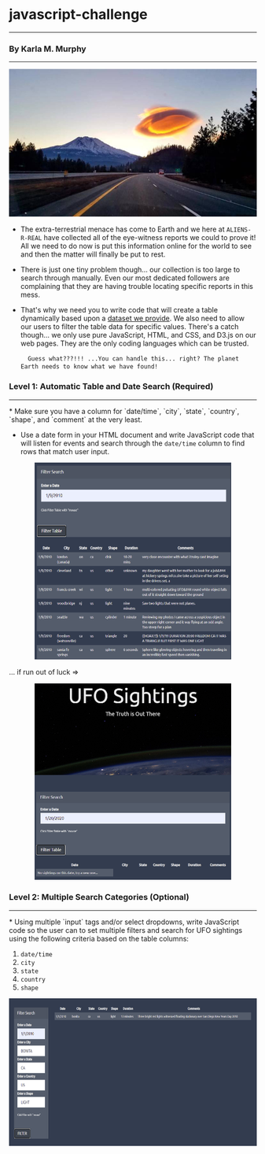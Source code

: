 # javascript-challenge
**********************************
### By Karla M. Murphy
*********************************

<p align="center"><img width="800" height= "300" src="UFO-level-2/static/images/changeimage.jpg"></p>

* The extra-terrestrial menace has come to Earth and we here at `ALIENS-R-REAL` have collected all of the eye-witness reports we could to prove it! All we need to do now is put this information online for the world to see and then the matter will finally be put to rest.

* There is just one tiny problem though... our collection is too large to search through manually. Even our most dedicated followers are complaining that they are having trouble locating specific reports in this mess.

* That's why we need you to write code that will create a table dynamically based upon a [dataset we provide](Instructions/StarterCode/static/js/data.js). We also need to allow our users to filter the table data for specific values. There's a catch though... we only use pure JavaScript, HTML, and CSS, and D3.js on our web pages. They are the only coding languages which can be trusted.

        Guess what???!!! ...You can handle this... right? The planet Earth needs to know what we have found!

### Level 1: Automatic Table and Date Search (Required)
<hr>
* Make sure you have a column for `date/time`, `city`, `state`, `country`, `shape`, and `comment` at the very least.

* Use a date form in your HTML document and write JavaScript code that will listen for events and search through the `date/time` column to find rows that match user input.

<p align="center"><img width="400" height= "400" src="Images/datafound1.PNG"></p>
... if run out of luck =>
<p align="center"><img width="400" height= "400" src="Images/datanotfound.PNG"></p>

### Level 2: Multiple Search Categories (Optional)
<hr>
* Using multiple `input` tags and/or select dropdowns, write JavaScript code so the user can to set multiple filters and search for UFO sightings using the following criteria based on the table columns:

  1. `date/time`
  2. `city`
  3. `state`
  4. `country`
  5. `shape`

<p align="center"><img width="800" height= "300" src="Images/data2handleall.PNG"></p>

